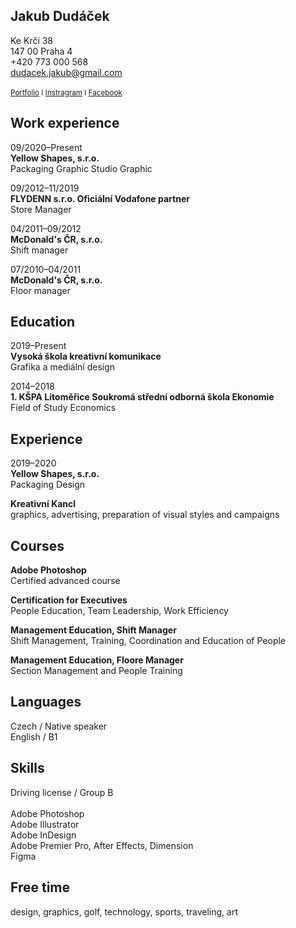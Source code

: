 ## Jakub Dudáček

Ke Krči 38<br > 
147 00 Praha 4<br > 
+420 773 000 568<br > 
dudacek.jakub@gmail.com<br >
<br >
<sub>[Portfolio](https://dudacek.cz) I [Instragram](https://www.instagram.com/dudacek.jakub/) I [Facebook](https://www.facebook.com/jakub.dudacek.10)<sub>

## Work experience

09/2020–Present<br > 
**Yellow Shapes, s.r.o.**<br > 
Packaging Graphic Studio
Graphic

09/2012–11/2019<br > 
**FLYDENN s.r.o.
Oficiální Vodafone partner**<br > 
Store Manager

04/2011–09/2012<br > 
**McDonald's ČR, s.r.o.**<br > 
Shift manager

07/2010–04/2011<br > 
**McDonald's ČR, s.r.o.**<br > 
Floor manager

## Education

2019–Present<br > 
**Vysoká škola kreativní komunikace**<br > 
Grafika a mediální design

2014–2018<br > 	**1. KŠPA Litoměřice
Soukromá střední odborná škola
Ekonomie**<br >
Field of Study Economics

## Experience

2019–2020<br > 
**Yellow Shapes, s.r.o.**<br > 
Packaging Design

**Kreativní Kancl**<br > 
graphics, advertising, preparation of visual styles and campaigns


## Courses

**Adobe Photoshop**<br >
Certified advanced course

**Certification for Executives**<br >
People Education, Team Leadership, Work Efficiency

**Management Education, Shift Manager**<br >
Shift Management, Training, Coordination and Education of People

**Management Education, Floore Manager**<br >
Section Management and People Training


## Languages

Czech / Native speaker<br >
English / B1

## Skills

Driving license / Group B<br >
<br >
Adobe Photoshop<br >
Adobe Illustrator<br >
Adobe InDesign<br >
Adobe Premier Pro, After Effects, Dimension<br >
Figma

## Free time

design, graphics, golf, technology, sports, traveling, art
